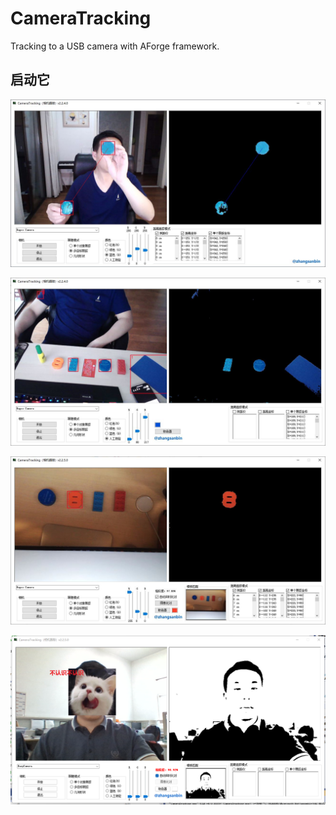 ﻿# CameraTracking
Tracking to a USB camera with AForge framework.


## 启动它

![图片](1.JPG)

![图片](3.JPG)

![图片](5.JPG)

![图片](Test.png)